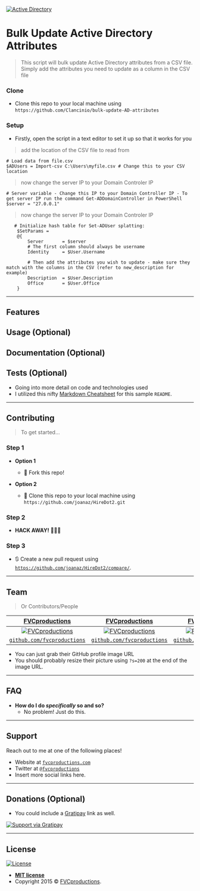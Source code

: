 <a href="http://fvcproductions.com"><img src="https://messagingarchitects.com/wp-content/uploads/2019/07/active-directory_0.jpg" title="FVCproductions" alt="Active Directory"></a>

<!-- [![Messaging Architects](https://messagingarchitects.com/active-directory-management/)](https://messagingarchitects.com) -->


# Bulk Update Active Directory Attributes 

> This script will bulk update Active Directory attributes from a CSV file. Simply add the attributes you need to update as a column in the CSV file

### Clone

- Clone this repo to your local machine using `https://github.com/Clancinio/bulk-update-AD-attributes`

### Setup

- Firstly, open the script in a text editor to set it up so that it works for you

> add the location of the CSV file to read from 

```shell
# Load data from file.csv
$ADUsers = Import-csv C:\Users\myfile.csv # Change this to your CSV location
```

> now change the server IP to your Domain Controler IP

```shell
# Server variable - Change this IP to your Domain Controller IP - To get server IP run the command Get-ADDomainController in PowerShell
$server = "27.0.0.1"
```

> now change the server IP to your Domain Controler IP

```shell
   # Initialize hash table for Set-ADUser splatting:
    $SetParams =
    @{
        Server       = $server
        # The first column should always be username
        Identity     = $User.Username
        
        # Then add the attributes you wish to update - make sure they match with the columns in the CSV (refer to new_description for example)
        Description  = $User.Description
        Office       = $User.Office
    }
```

---

## Features
## Usage (Optional)
## Documentation (Optional)
## Tests (Optional)

- Going into more detail on code and technologies used
- I utilized this nifty <a href="https://github.com/adam-p/markdown-here/wiki/Markdown-Cheatsheet" target="_blank">Markdown Cheatsheet</a> for this sample `README`.

---

## Contributing

> To get started...

### Step 1

- **Option 1**
    - 🍴 Fork this repo!

- **Option 2**
    - 👯 Clone this repo to your local machine using `https://github.com/joanaz/HireDot2.git`

### Step 2

- **HACK AWAY!** 🔨🔨🔨

### Step 3

- 🔃 Create a new pull request using <a href="https://github.com/joanaz/HireDot2/compare/" target="_blank">`https://github.com/joanaz/HireDot2/compare/`</a>.

---

## Team

> Or Contributors/People

| <a href="http://fvcproductions.com" target="_blank">**FVCproductions**</a> | <a href="http://fvcproductions.com" target="_blank">**FVCproductions**</a> | <a href="http://fvcproductions.com" target="_blank">**FVCproductions**</a> |
| :---: |:---:| :---:|
| [![FVCproductions](https://avatars1.githubusercontent.com/u/4284691?v=3&s=200)](http://fvcproductions.com)    | [![FVCproductions](https://avatars1.githubusercontent.com/u/4284691?v=3&s=200)](http://fvcproductions.com) | [![FVCproductions](https://avatars1.githubusercontent.com/u/4284691?v=3&s=200)](http://fvcproductions.com)  |
| <a href="http://github.com/fvcproductions" target="_blank">`github.com/fvcproductions`</a> | <a href="http://github.com/fvcproductions" target="_blank">`github.com/fvcproductions`</a> | <a href="http://github.com/fvcproductions" target="_blank">`github.com/fvcproductions`</a> |

- You can just grab their GitHub profile image URL
- You should probably resize their picture using `?s=200` at the end of the image URL.

---

## FAQ

- **How do I do *specifically* so and so?**
    - No problem! Just do this.

---

## Support

Reach out to me at one of the following places!

- Website at <a href="http://fvcproductions.com" target="_blank">`fvcproductions.com`</a>
- Twitter at <a href="http://twitter.com/fvcproductions" target="_blank">`@fvcproductions`</a>
- Insert more social links here.

---

## Donations (Optional)

- You could include a <a href="https://cdn.rawgit.com/gratipay/gratipay-badge/2.3.0/dist/gratipay.png" target="_blank">Gratipay</a> link as well.

[![Support via Gratipay](https://cdn.rawgit.com/gratipay/gratipay-badge/2.3.0/dist/gratipay.png)](https://gratipay.com/fvcproductions/)


---

## License

[![License](http://img.shields.io/:license-mit-blue.svg?style=flat-square)](http://badges.mit-license.org)

- **[MIT license](http://opensource.org/licenses/mit-license.php)**
- Copyright 2015 © <a href="http://fvcproductions.com" target="_blank">FVCproductions</a>.
